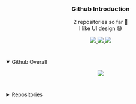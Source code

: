 <h3 align="center"> Github Introduction </h2>
<p align="center">
  <a> 2 repositories so far 🤟 </a>
  <br>
  <a2> I like UI design 😅 </a2>
</p>
<p align="center">
  <a href="https://www.tutorialspoint.com/xaml/index.htm" title="XAML">
    <img src="https://cdn.discordapp.com/attachments/780958889356820510/824814012679716885/output-onlinepngtools1.png">
  </a>
  <a href="https://www.w3schools.com/html/" title="HTML">
    <img src="https://cdn.discordapp.com/attachments/780958889356820510/824814458311278663/output-onlinepngtools2.png">
  </a>
    <a href="https://www.w3schools.com/css/" title="CSS">
    <img src="https://cdn.discordapp.com/attachments/780958889356820510/824814880489078796/output-onlinepngtools3.png">
  </a>
  <h1 align="center"></h1>
</p>
<details open>
  <p align="center">
  <a href="https://github-readme-stats.vercel.app/api?username=ZeraTS&theme=omni&show_icons=true" title="XAML">
    <img src="https://github-readme-stats.vercel.app/api?username=ZeraTS&theme=omni&show_icons=true">
  </a>
 
  <h1 align="center"></h1>
  <summary>
    Github Overall
  </summary>
</p>
</details>
<details closed>
   <p align="center">
  <a href="https://github.com/ZeraTS/Eden" title="XAML">
    <img src="https://github-readme-stats.vercel.app/api/pin/?username=ZeraTS&repo=Eden&bg_color=191622&title_color=DA68AB&text_color=fff&layout=compact">
  </a>
   <a href="https://github.com/ZeraTS/Eden" title="XAML">
    <img src="https://github-readme-stats.vercel.app/api/pin/?username=ZeraTS&repo=Eden&bg_color=191622&title_color=DA68AB&text_color=fff&layout=compact">
  </a>
         
     
  <summary>
    Repositories
  </summary>
</details>
